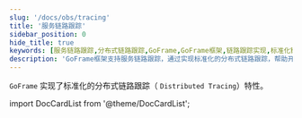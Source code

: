 ```yaml
---
slug: '/docs/obs/tracing'
title: '服务链路跟踪'
sidebar_position: 0
hide_title: true
keywords: [服务链路跟踪,分布式链路跟踪,GoFrame,GoFrame框架,链路跟踪实现,标准化链路跟踪,分布式系统,跟踪特性,服务跟踪,性能监测]
description: 'GoFrame框架支持服务链路跟踪，通过实现标准化的分布式链路跟踪，帮助开发者监控和分析服务之间的交互过程。利用此功能可以有效提高系统的性能和可靠性，帮助定位问题源头，优化服务架构，保证系统在复杂环境中的高效运行。'
---
```



`GoFrame` 实现了标准化的分布式链路跟踪（ `Distributed Tracing`）特性。

import DocCardList from '@theme/DocCardList';

<DocCardList />